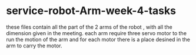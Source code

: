 # service-robot-Arm-week-4-tasks

these files contain all the part of the 2 arms of the robot , with all the dimension given in the meeting. each arm require three servo motor to the run the motion of the arm and for each motor there is a place desined in the arm to carry the motor.
